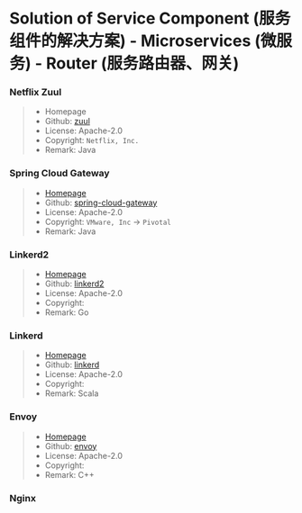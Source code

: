 # Solution of Service Component (服务组件的解决方案) - Microservices (微服务) - Router (服务路由器、网关)

### Netflix Zuul
> * Homepage
> * Github: [zuul](https://github.com/Netflix/zuul)
> * License: Apache-2.0
> * Copyright: ``` Netflix, Inc. ```
> * Remark: Java

### Spring Cloud Gateway
> * [Homepage](http://cloud.spring.io)
> * Github: [spring-cloud-gateway](https://github.com/spring-cloud/spring-cloud-gateway)
> * License: Apache-2.0
> * Copyright: ``` VMware, Inc ``` -> ``` Pivotal ```
> * Remark: Java

### Linkerd2
> * [Homepage](https://linkerd.io/)
> * Github: [linkerd2](https://github.com/linkerd/linkerd2)
> * License: Apache-2.0
> * Copyright: 
> * Remark: Go

### Linkerd
> * [Homepage](https://linkerd.io/)
> * Github: [linkerd](https://github.com/linkerd/linkerd)
> * License: Apache-2.0
> * Copyright: 
> * Remark: Scala

### Envoy
> * [Homepage](https://www.envoyproxy.io)
> * Github: [envoy](https://github.com/envoyproxy/envoy)
> * License: Apache-2.0
> * Copyright: 
> * Remark: C++

### Nginx
